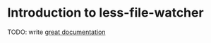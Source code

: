 # Introduction to less-file-watcher

TODO: write [great documentation](http://jacobian.org/writing/what-to-write/)
